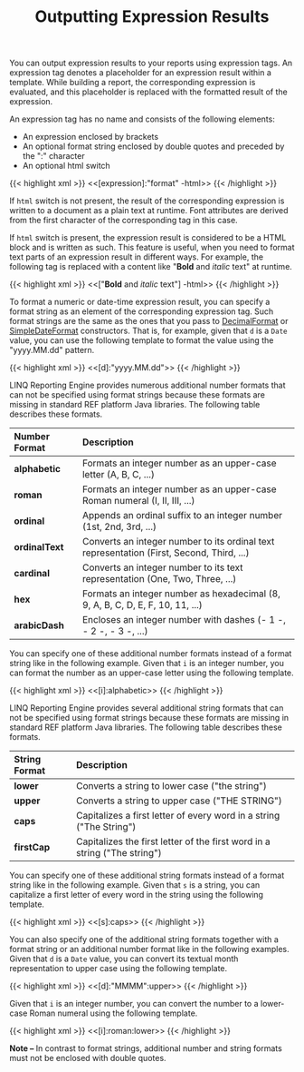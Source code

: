 ﻿---
title: Outputting Expression Results
type: docs
weight: 20
url: /java/outputting-expression-results/
---

You can output expression results to your reports using expression tags. An expression tag denotes a placeholder for an expression result within a template. While building a report, the corresponding expression is evaluated, and this placeholder is replaced with the formatted result of the expression. 

An expression tag has no name and consists of the following elements:

- An expression enclosed by brackets
- An optional format string enclosed by double quotes and preceded by the ":" character
- An optional html switch

{{< highlight xml >}}
<<[expression]:"format" -html>>
{{< /highlight >}}

If `html` switch is not present, the result of the corresponding expression is written to a document as a plain text at runtime. Font attributes are derived from the first character of the corresponding tag in this case.

If `html` switch is present, the expression result is considered to be a HTML block and is written as such. This feature is useful, when you need to format text parts of an expression result in different ways. For example, the following tag is replaced with a content like "**Bold** and *italic* text" at runtime.

{{< highlight xml >}}
<<["<b>Bold</b> and <i>italic</i> text"] -html>>
{{< /highlight >}}

To format a numeric or date-time expression result, you can specify a format string as an element of the corresponding expression tag. Such format strings are the same as the ones that you pass to [DecimalFormat](http://docs.oracle.com/javase/7/docs/api/java/text/DecimalFormat.html) or [SimpleDateFormat](http://docs.oracle.com/javase/7/docs/api/java/text/SimpleDateFormat.html) constructors. That is, for example, given that `d` is a `Date` value, you can use the following template to format the value using the "yyyy.MM.dd" pattern.

{{< highlight xml >}}
<<[d]:"yyyy.MM.dd">>
{{< /highlight >}}

LINQ Reporting Engine provides numerous additional number formats that can not be specified using format strings because these formats are missing in standard  REF platform Java libraries. The following table describes these formats.

|Number Format|Description|
| :- | :- |
|**alphabetic**|Formats an integer number as an upper-case letter (A, B, C, ...)|
|**roman**|Formats an integer number as an upper-case Roman numeral (I, II, III, ...)|
|**ordinal**|Appends an ordinal suffix to an integer number (1st, 2nd, 3rd, ...)|
|**ordinalText**|Converts an integer number to its ordinal text representation (First, Second, Third, ...)|
|**cardinal**|Converts an integer number to its text representation (One, Two, Three, ...)|
|**hex**|Formats an integer number as hexadecimal (8, 9, A, B, C, D, E, F, 10, 11, ...)|
|**arabicDash**|Encloses an integer number with dashes (- 1 -, - 2 -, - 3 -, ...)|


You can specify one of these additional number formats instead of a format string like in the following example. Given that `i` is an integer number, you can format the number as an upper-case letter using the following template.

{{< highlight xml >}}
<<[i]:alphabetic>>
{{< /highlight >}}

LINQ Reporting Engine provides several additional string formats that can not be specified using format strings because these formats are missing in standard  REF platform Java libraries. The following table describes these formats.

|String Format|Description|
| :- | :- |
|**lower**|Converts a string to lower case ("the string")|
|**upper**|Converts a string to upper case ("THE STRING")|
|**caps**|Capitalizes a first letter of every word in a string ("The String")|
|**firstCap**|Capitalizes the first letter of the first word in a string ("The string")|


You can specify one of these additional string formats instead of a format string like in the following example. Given that `s` is a string, you can capitalize a first letter of every word in the string using the following template.

{{< highlight xml >}}
<<[s]:caps>>
{{< /highlight >}}

You can also specify one of the additional string formats together with a format string or an additional number format like in the following examples. Given that `d` is a `Date` value, you can convert its textual month representation to upper case using the following template.

{{< highlight xml >}}
<<[d]:"MMMM":upper>>
{{< /highlight >}}

Given that `i` is an integer number, you can convert the number to a lower-case Roman numeral using the following template.

{{< highlight xml >}}
<<[i]:roman:lower>>
{{< /highlight >}}

**Note –** In contrast to format strings, additional number and string formats must not be enclosed with double quotes.
